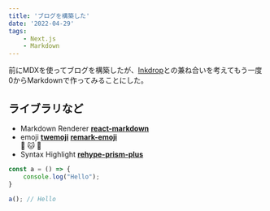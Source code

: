 ```yaml
---
title: 'ブログを構築した'
date: '2022-04-29'
tags:
    - Next.js
    - Markdown
---
```

前にMDXを使ってブログを構築したが、[Inkdrop](https://www.inkdrop.app/)との兼ね合いを考えてもう一度0からMarkdownで作ってみることにした。

## ライブラリなど

- Markdown Renderer [**react-markdown**](https://github.com/remarkjs/react-markdown)
- emoji [**twemoji**](https://twemoji.maxcdn.com/) [**remark-emoji**](https://github.com/rhysd/remark-emoji)  
:wave: :cat: :apple:
- Syntax Highlight [**rehype-prism-plus**](https://github.com/timlrx/rehype-prism-plus)  

``` js
const a = () => {
    console.log("Hello");
}

a(); // Hello
```  
